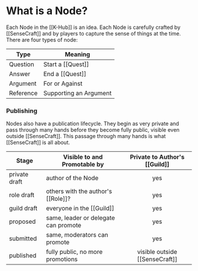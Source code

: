 # What is a Node?

Each Node in the [[K-Hub]] is an idea. Each Node is carefully crafted by [[SenseCraft]] and by players to capture the sense of things at the time. There are four types of node:

 Type | Meaning 
---|---
 Question | Start a [[Quest]]
 Answer | End a [[Quest]]
 Argument | For or Against
 Reference | Supporting an Argument

### Publishing

Nodes also have a publication lifecycle. They begin as very private and pass through many hands before they become fully public, visible even outside [[SenseCraft]]. This passage through many hands is what [[SenseCraft]] is all about.

Stage | Visible to and Promotable by | Private to Author's [[Guild]]
---|---|:---:
private draft  | author of the Node | yes
role draft | others with the author's [[Role]]? | yes
guild draft | everyone in the [[Guild]] | yes
proposed | same, leader or delegate can promote | yes
submitted | same, moderators can promote | yes
published | fully public, no more promotions | visible outside [[SenseCraft]]

